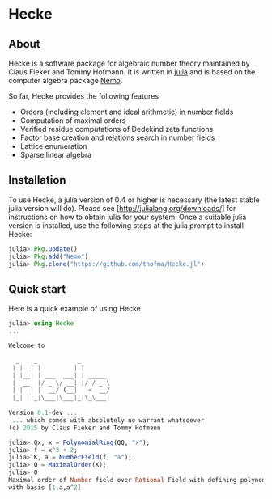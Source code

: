 # Hecke

## About

Hecke is a software package for algebraic number theory maintained by Claus Fieker and Tommy Hofmann.
It is written in [julia](http://www.julialang.org) and is based on the computer algebra package [Nemo](http://www.nemocas.org).

So far, Hecke provides the following features

  - Orders (including element and ideal arithmetic) in number fields
  - Computation of maximal orders
  - Verified residue computations of Dedekind zeta functions
  - Factor base creation and relations search in number fields
  - Lattice enumeration
  - Sparse linear algebra

## Installation

To use Hecke, a julia version of 0.4 or higher is necessary (the latest stable julia version will do).
Please see [http://julialang.org/downloads/] for instructions on how to obtain julia for your system.
Once a suitable julia version is installed, use the following steps at the julia prompt to install Hecke:

```julia
julia> Pkg.update()
julia> Pkg.add("Nemo")
julia> Pkg.clone("https://github.com/thofma/Hecke.jl")
```

## Quick start

Here is a quick example of using Hecke

```julia
julia> using Hecke
...

Welcome to 

  _    _           _        
 | |  | |         | |       
 | |__| | ___  ___| | _____ 
 |  __  |/ _ \/ __| |/ / _ \
 | |  | |  __/ (__|   <  __/
 |_|  |_|\___|\___|_|\_\___|
  
Version 0.1-dev ... 
 ... which comes with absolutely no warrant whatsoever
(c) 2015 by Claus Fieker and Tommy Hofmann

julia> Qx, x = PolynomialRing(QQ, "x");
julia> f = x^3 + 2;
julia> K, a = NumberField(f, "a");
julia> O = MaximalOrder(K);
julia> O
Maximal order of Number field over Rational Field with defining polynomial x^3 + 2 
with basis [1,a,a^2]
```

